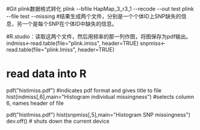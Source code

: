  #Git plink数据格式转化
 plink --bfile HapMap_3_r3_1 --recode --out test
 plink --file test --missing #结果生成两个文件，分别是一个个体ID上SNP缺失的信息，另一个是每个SNP在个体ID中缺失的信息。

#R.studio：读取这两个文件，然后用频率的那一列作图，将图保存为pdf输出。
indmiss<-read.table(file="plink.imiss", header=TRUE)
snpmiss<-read.table(file="plink.lmiss", header=TRUE)
# read data into R

pdf("histimiss.pdf") #indicates pdf format and gives title to file
hist(indmiss[,6],main="Histogram individual missingness") #selects column 6, names header of file

pdf("histlmiss.pdf")
hist(snpmiss[,5],main="Histogram SNP missingness")
dev.off() # shuts down the current device
